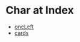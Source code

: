 # Char at Index
- [oneLeft](https://codefights.com/challenge/Y7RAnE4xmuyb4KkcB)
- [cards](https://codefights.com/challenge/KPYtAdvnN7Pv27TXr)
